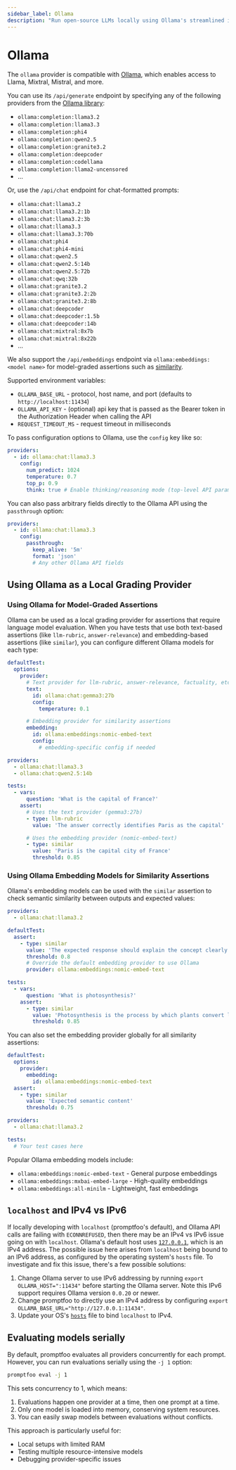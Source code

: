 ```yaml
---
sidebar_label: Ollama
description: "Run open-source LLMs locally using Ollama's streamlined interface for rapid prototyping and offline model evaluation"
---
```


# Ollama

The `ollama` provider is compatible with [Ollama](https://github.com/jmorganca/ollama), which enables access to Llama, Mixtral, Mistral, and more.

You can use its `/api/generate` endpoint by specifying any of the following providers from the [Ollama library](https://ollama.ai/library):

- `ollama:completion:llama3.2`
- `ollama:completion:llama3.3`
- `ollama:completion:phi4`
- `ollama:completion:qwen2.5`
- `ollama:completion:granite3.2`
- `ollama:completion:deepcoder`
- `ollama:completion:codellama`
- `ollama:completion:llama2-uncensored`
- ...

Or, use the `/api/chat` endpoint for chat-formatted prompts:

- `ollama:chat:llama3.2`
- `ollama:chat:llama3.2:1b`
- `ollama:chat:llama3.2:3b`
- `ollama:chat:llama3.3`
- `ollama:chat:llama3.3:70b`
- `ollama:chat:phi4`
- `ollama:chat:phi4-mini`
- `ollama:chat:qwen2.5`
- `ollama:chat:qwen2.5:14b`
- `ollama:chat:qwen2.5:72b`
- `ollama:chat:qwq:32b`
- `ollama:chat:granite3.2`
- `ollama:chat:granite3.2:2b`
- `ollama:chat:granite3.2:8b`
- `ollama:chat:deepcoder`
- `ollama:chat:deepcoder:1.5b`
- `ollama:chat:deepcoder:14b`
- `ollama:chat:mixtral:8x7b`
- `ollama:chat:mixtral:8x22b`
- ...

We also support the `/api/embeddings` endpoint via `ollama:embeddings:<model name>` for model-graded assertions such as [similarity](/docs/configuration/expected-outputs/similar/).

Supported environment variables:

- `OLLAMA_BASE_URL` - protocol, host name, and port (defaults to `http://localhost:11434`)
- `OLLAMA_API_KEY` - (optional) api key that is passed as the Bearer token in the Authorization Header when calling the API
- `REQUEST_TIMEOUT_MS` - request timeout in milliseconds

To pass configuration options to Ollama, use the `config` key like so:

```yaml title="promptfooconfig.yaml"
providers:
  - id: ollama:chat:llama3.3
    config:
      num_predict: 1024
      temperature: 0.7
      top_p: 0.9
      think: true # Enable thinking/reasoning mode (top-level API parameter)
```

You can also pass arbitrary fields directly to the Ollama API using the `passthrough` option:

```yaml title="promptfooconfig.yaml"
providers:
  - id: ollama:chat:llama3.3
    config:
      passthrough:
        keep_alive: '5m'
        format: 'json'
        # Any other Ollama API fields
```

## Using Ollama as a Local Grading Provider

### Using Ollama for Model-Graded Assertions

Ollama can be used as a local grading provider for assertions that require language model evaluation. When you have tests that use both text-based assertions (like `llm-rubric`, `answer-relevance`) and embedding-based assertions (like `similar`), you can configure different Ollama models for each type:

```yaml title="promptfooconfig.yaml"
defaultTest:
  options:
    provider:
      # Text provider for llm-rubric, answer-relevance, factuality, etc.
      text:
        id: ollama:chat:gemma3:27b
        config:
          temperature: 0.1

      # Embedding provider for similarity assertions
      embedding:
        id: ollama:embeddings:nomic-embed-text
        config:
          # embedding-specific config if needed

providers:
  - ollama:chat:llama3.3
  - ollama:chat:qwen2.5:14b

tests:
  - vars:
      question: 'What is the capital of France?'
    assert:
      # Uses the text provider (gemma3:27b)
      - type: llm-rubric
        value: 'The answer correctly identifies Paris as the capital'

      # Uses the embedding provider (nomic-embed-text)
      - type: similar
        value: 'Paris is the capital city of France'
        threshold: 0.85
```

### Using Ollama Embedding Models for Similarity Assertions

Ollama's embedding models can be used with the `similar` assertion to check semantic similarity between outputs and expected values:

```yaml title="promptfooconfig.yaml"
providers:
  - ollama:chat:llama3.2

defaultTest:
  assert:
    - type: similar
      value: 'The expected response should explain the concept clearly'
      threshold: 0.8
      # Override the default embedding provider to use Ollama
      provider: ollama:embeddings:nomic-embed-text

tests:
  - vars:
      question: 'What is photosynthesis?'
    assert:
      - type: similar
        value: 'Photosynthesis is the process by which plants convert light energy into chemical energy'
        threshold: 0.85
```

You can also set the embedding provider globally for all similarity assertions:

```yaml title="promptfooconfig.yaml"
defaultTest:
  options:
    provider:
      embedding:
        id: ollama:embeddings:nomic-embed-text
  assert:
    - type: similar
      value: 'Expected semantic content'
      threshold: 0.75

providers:
  - ollama:chat:llama3.2

tests:
  # Your test cases here
```

Popular Ollama embedding models include:

- `ollama:embeddings:nomic-embed-text` - General purpose embeddings
- `ollama:embeddings:mxbai-embed-large` - High-quality embeddings
- `ollama:embeddings:all-minilm` - Lightweight, fast embeddings

## `localhost` and IPv4 vs IPv6

If locally developing with `localhost` (promptfoo's default),
and Ollama API calls are failing with `ECONNREFUSED`,
then there may be an IPv4 vs IPv6 issue going on with `localhost`.
Ollama's default host uses [`127.0.0.1`](https://github.com/jmorganca/ollama/blob/main/api/client.go#L19),
which is an IPv4 address.
The possible issue here arises from `localhost` being bound to an IPv6 address,
as configured by the operating system's `hosts` file.
To investigate and fix this issue, there's a few possible solutions:

1. Change Ollama server to use IPv6 addressing by running
   `export OLLAMA_HOST=":11434"` before starting the Ollama server.
   Note this IPv6 support requires Ollama version `0.0.20` or newer.
2. Change promptfoo to directly use an IPv4 address by configuring
   `export OLLAMA_BASE_URL="http://127.0.0.1:11434"`.
3. Update your OS's [`hosts`](<https://en.wikipedia.org/wiki/Hosts_(file)>) file
   to bind `localhost` to IPv4.

## Evaluating models serially

By default, promptfoo evaluates all providers concurrently for each prompt. However, you can run evaluations serially using the `-j 1` option:

```bash
promptfoo eval -j 1
```

This sets concurrency to 1, which means:

1. Evaluations happen one provider at a time, then one prompt at a time.
2. Only one model is loaded into memory, conserving system resources.
3. You can easily swap models between evaluations without conflicts.

This approach is particularly useful for:

- Local setups with limited RAM
- Testing multiple resource-intensive models
- Debugging provider-specific issues
